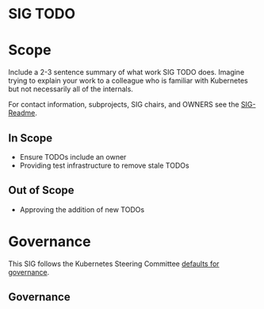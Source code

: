 # SIG TODO

# Scope

Include a 2-3 sentence summary of what work SIG TODO does. Imagine trying to
explain your work to a colleague who is familiar with Kubernetes but not
necessarily all of the internals.

For contact information, subprojects, SIG chairs, and OWNERS see the [SIG-Readme].

[SIG-Readme]: https://github.com/kubernetes/community/tree/master/sig-TODO

## In Scope

- Ensure TODOs include an owner
- Providing test infrastructure to remove stale TODOs

## Out of Scope

- Approving the addition of new TODOs

# Governance

This SIG follows the Kubernetes Steering Committee [defaults for governance][default-governance].

<!---
SIGs may customize the default governance if it doesn't fit their needs.

Simply copy/paste the default governance here and modify as needed and inform the Steering Committee: https://github.com/kubernetes/steering/
--->

## Governance

[default-governance]: committee-steering/governance/sig-governance-defaults.md
